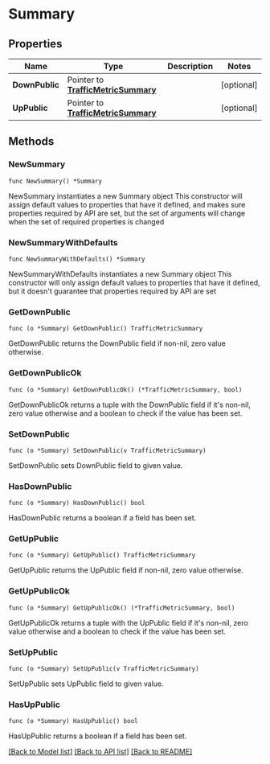 # Summary

## Properties

Name | Type | Description | Notes
------------ | ------------- | ------------- | -------------
**DownPublic** | Pointer to [**TrafficMetricSummary**](TrafficMetricSummary.md) |  | [optional] 
**UpPublic** | Pointer to [**TrafficMetricSummary**](TrafficMetricSummary.md) |  | [optional] 

## Methods

### NewSummary

`func NewSummary() *Summary`

NewSummary instantiates a new Summary object
This constructor will assign default values to properties that have it defined,
and makes sure properties required by API are set, but the set of arguments
will change when the set of required properties is changed

### NewSummaryWithDefaults

`func NewSummaryWithDefaults() *Summary`

NewSummaryWithDefaults instantiates a new Summary object
This constructor will only assign default values to properties that have it defined,
but it doesn't guarantee that properties required by API are set

### GetDownPublic

`func (o *Summary) GetDownPublic() TrafficMetricSummary`

GetDownPublic returns the DownPublic field if non-nil, zero value otherwise.

### GetDownPublicOk

`func (o *Summary) GetDownPublicOk() (*TrafficMetricSummary, bool)`

GetDownPublicOk returns a tuple with the DownPublic field if it's non-nil, zero value otherwise
and a boolean to check if the value has been set.

### SetDownPublic

`func (o *Summary) SetDownPublic(v TrafficMetricSummary)`

SetDownPublic sets DownPublic field to given value.

### HasDownPublic

`func (o *Summary) HasDownPublic() bool`

HasDownPublic returns a boolean if a field has been set.

### GetUpPublic

`func (o *Summary) GetUpPublic() TrafficMetricSummary`

GetUpPublic returns the UpPublic field if non-nil, zero value otherwise.

### GetUpPublicOk

`func (o *Summary) GetUpPublicOk() (*TrafficMetricSummary, bool)`

GetUpPublicOk returns a tuple with the UpPublic field if it's non-nil, zero value otherwise
and a boolean to check if the value has been set.

### SetUpPublic

`func (o *Summary) SetUpPublic(v TrafficMetricSummary)`

SetUpPublic sets UpPublic field to given value.

### HasUpPublic

`func (o *Summary) HasUpPublic() bool`

HasUpPublic returns a boolean if a field has been set.


[[Back to Model list]](../README.md#documentation-for-models) [[Back to API list]](../README.md#documentation-for-api-endpoints) [[Back to README]](../README.md)



